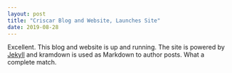 ```yaml
---
layout: post
title: "Criscar Blog and Website, Launches Site"
date: 2019-08-28
---
```


Excellent. This blog and website is up and running. The site is powered by [Jekyll](http://jekyllrb.com) and 
kramdown is used as Markdown to author posts. What a complete match.
